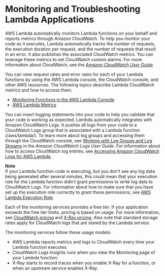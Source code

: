 # Monitoring and Troubleshooting Lambda Applications<a name="lambda-monitoring"></a>

AWS Lambda automatically monitors Lambda functions on your behalf and reports metrics through Amazon CloudWatch\. To help you monitor your code as it executes, Lambda automatically tracks the number of requests, the execution duration per request, and the number of requests that result in an error\. It also publishes the associated CloudWatch metrics\. You can leverage these metrics to set CloudWatch custom alarms\. For more information about CloudWatch, see the *[Amazon CloudWatch User Guide](https://docs.aws.amazon.com/AmazonCloudWatch/latest/DeveloperGuide/)*\.

You can view request rates and error rates for each of your Lambda functions by using the AWS Lambda console, the CloudWatch console, and other AWS resources\. The following topics describe Lambda CloudWatch metrics and how to access them\.
+ [Monitoring Functions in the AWS Lambda Console](monitoring-functions-access-metrics.md)
+ [AWS Lambda Metrics](monitoring-functions-metrics.md)

You can insert logging statements into your code to help you validate that your code is working as expected\. Lambda automatically integrates with Amazon CloudWatch Logs\. It pushes all logs from your code to a CloudWatch Logs group that is associated with a Lambda function \(/aws/lambda/*<function name>*\)\. To learn more about log groups and accessing them through the CloudWatch console, see [Working with Log Groups and Log Streams](https://docs.aws.amazon.com/AmazonCloudWatch/latest/logs/Working-with-log-groups-and-streams.html) in the *Amazon CloudWatch Logs User Guide*\. For information about how to access CloudWatch log entries, see [Accessing Amazon CloudWatch Logs for AWS Lambda](monitoring-functions-logs.md)\.

**Note**  
If your Lambda function code is executing, but you don't see any log data being generated after several minutes, this could mean that your execution role for the Lambda function didn't grant permissions to write log data to CloudWatch Logs\. For information about how to make sure that you have set up the execution role correctly to grant these permissions, see [AWS Lambda Execution Role](lambda-intro-execution-role.md)\.

Each of the monitoring services provides a free tier\. If your application exceeds the free tier limits, pricing is based on usage\. For more information, see [ CloudWatch pricing](https://aws.amazon.com/cloudwatch/pricing/) and [X\-Ray pricing](https://aws.amazon.com/xray/pricing/)\. Also note that standard storage rates apply for CloudWatch logs that are stored by the Lambda service\. 

The monitoring services follow these usage models:
+  AWS Lambda reports metrics and logs to CloudWatch every time your Lambda function executes\. 
+ CloudWatch Logs Insights runs when you view the Monitoring page of your Lambda function\.
+ X\-Ray starts to record traces when you enable X\-Ray for a function, or when an upstream service enables X\-Ray\. 